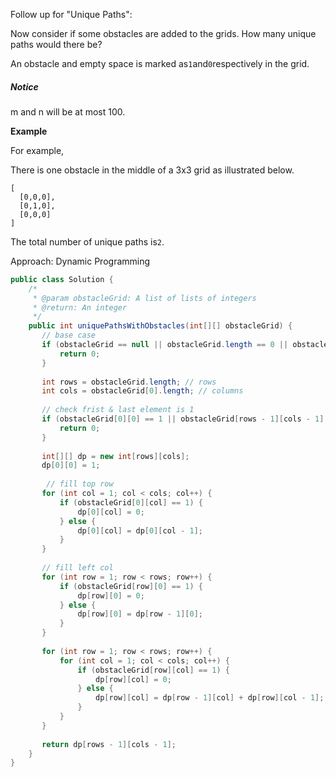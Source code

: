 

Follow up for "Unique Paths":

Now consider if some obstacles are added to the grids. How many unique paths would there be?

An obstacle and empty space is marked as`1`and`0`respectively in the grid.

##### Notice

m and n will be at most 100.

**Example**

For example,

There is one obstacle in the middle of a 3x3 grid as illustrated below.

```
[
  [0,0,0],
  [0,1,0],
  [0,0,0]
]

```

The total number of unique paths is`2`.



Approach: Dynamic Programming

```java
public class Solution {
    /*
     * @param obstacleGrid: A list of lists of integers
     * @return: An integer
     */
    public int uniquePathsWithObstacles(int[][] obstacleGrid) {
       // base case
       if (obstacleGrid == null || obstacleGrid.length == 0 || obstacleGrid[0].length == 0) {
           return 0;
       }
       
       int rows = obstacleGrid.length; // rows
       int cols = obstacleGrid[0].length; // columns
       
       // check frist & last element is 1
       if (obstacleGrid[0][0] == 1 || obstacleGrid[rows - 1][cols - 1] == 1) {
           return 0;
       }
       
       int[][] dp = new int[rows][cols];
       dp[0][0] = 1;
       
        // fill top row
       for (int col = 1; col < cols; col++) {
           if (obstacleGrid[0][col] == 1) {
               dp[0][col] = 0;
           } else {
               dp[0][col] = dp[0][col - 1];
           }
       }
       
       // fill left col
       for (int row = 1; row < rows; row++) {
           if (obstacleGrid[row][0] == 1) {
               dp[row][0] = 0;
           } else {
               dp[row][0] = dp[row - 1][0];
           }
       }
       
       for (int row = 1; row < rows; row++) {
           for (int col = 1; col < cols; col++) {
               if (obstacleGrid[row][col] == 1) {
                   dp[row][col] = 0;
               } else {
                   dp[row][col] = dp[row - 1][col] + dp[row][col - 1];
               }
           }
       }
       
       return dp[rows - 1][cols - 1];
    }
}
```



